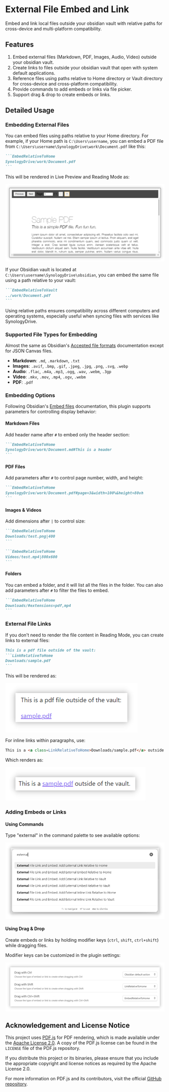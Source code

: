 # External File Embed and Link

Embed and link local files outside your obsidian vault with relative paths for cross-device and multi-platform compatibility.

## Features

1. Embed external files (Markdown, PDF, Images, Audio, Video) outside your obsidian vault.
2. Create links to files outside your obsidian vault that open with system default applications.
3. Reference files using paths relative to Home directory or Vault directory for cross-device and cross-platform compatibility.
4. Provide commands to add embeds or links via file picker.
5. Support drag & drop to create embeds or links.

## Detailed Usage

### Embedding External Files

You can embed files using paths relative to your Home directory. For example, if your Home path is `C:\Users\username`, you can embed a PDF file from `C:\Users\username\SynologyDrive\work\Document.pdf` like this:

~~~markdown
```EmbedRelativeToHome
SynologyDrive/work/Document.pdf
```
~~~

This will be rendered in Live Preview and Reading Mode as:

![PDF Example](docs/assets/pdf-example.png)

If your Obsidian vault is located at `C:\Users\username\SynologyDrive\obsidian`, you can embed the same file using a path relative to your vault:

~~~markdown
```EmbedRelativeToVault
../work/Document.pdf
```
~~~

Using relative paths ensures compatibility across different computers and operating systems, especially useful when syncing files with services like SynologyDrive.

### Supported File Types for Embedding

Almost the same as Obsidian's [Accepted file formats](https://help.obsidian.md/Files+and+folders/Accepted+file+formats) documentation except for JSON Canvas files.

- **Markdown**: `.md`, `.markdown`, `.txt`
- **Images**: `.avif`, `.bmp`, `.gif`, `.jpeg`, `.jpg`, `.png`, `.svg`, `.webp`
- **Audio**: `.flac`, `.m4a`, `.mp3`, `.ogg`, `.wav`, `.webm`, `.3gp`
- **Video**: `.mkv`, `.mov`, `.mp4`, `.ogv`, `.webm`
- **PDF**: `.pdf`

### Embedding Options

Following Obsidian's [Embed files](https://help.obsidian.md/Linking+notes+and+files/Embed+files) documentation, this plugin supports parameters for controlling display behavior:

#### Markdown Files

Add header name after `#` to embed only the header section:

~~~markdown
```EmbedRelativeToHome
SynologyDrive/work/Document.md#This is a header
```
~~~

#### PDF Files
Add parameters after `#` to control page number, width, and height:

~~~markdown
```EmbedRelativeToHome
SynologyDrive/work/Document.pdf#page=3&width=100%&height=80vh
```
~~~

#### Images & Videos
Add dimensions after `|` to control size:

~~~markdown
```EmbedRelativeToHome
Downloads/test.png|400
```
~~~

~~~markdown
```EmbedRelativeToHome
Videos/test.mp4|800x600
```
~~~

#### Folders

You can embed a folder, and it will list all the files in the folder.
You can also add parameters after `#` to filter the files to embed.


~~~markdown
```EmbedRelativeToHome
Downloads/#extensions=pdf,mp4
```
~~~


### External File Links

If you don't need to render the file content in Reading Mode, you can create links to external files:

~~~markdown
This is a pdf file outside of the vault:
```LinkRelativeToHome
Downloads/sample.pdf
```
~~~

This will be rendered as:

![External Link Example](docs/assets/external-link-example.png)

For inline links within paragraphs, use:

~~~markdown
This is a <a class=LinkRelativeToHome>Downloads/sample.pdf</a> outside of the vault.
~~~

Which renders as:

![Inline Link Example](docs/assets/inline-link-example.png)

### Adding Embeds or Links

#### Using Commands
Type "external" in the command palette to see available options:

![commands](docs/assets/commands.png)

#### Using Drag & Drop
Create embeds or links by holding modifier keys (`ctrl`, `shift`, `ctrl+shift`) while dragging files. 

Modifier keys can be customized in the plugin settings:

![settings](docs/assets/settings.png)


## Acknowledgement and License Notice

This project uses [PDF.js](https://github.com/mozilla/pdf.js) for PDF rendering, which is made available under the [Apache License 2.0](https://www.apache.org/licenses/LICENSE-2.0). A copy of the PDF.js license can be found in the `LICENSE` file of the PDF.js repository. 

If you distribute this project or its binaries, please ensure that you include the appropriate copyright and license notices as required by the Apache License 2.0. 

For more information on PDF.js and its contributors, visit the official [GitHub repository](https://github.com/mozilla/pdf.js).
